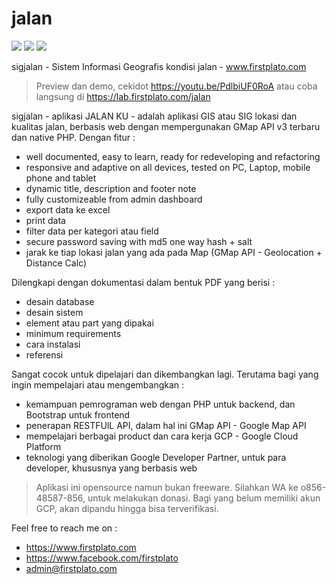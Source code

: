 # jalan

<img src="https://img.shields.io/github/license/ipang-dwi/xdesktop.svg" /> <img src="https://img.shields.io/badge/lab-firstplato.com-red.svg" /> <img src="https://img.shields.io/badge/need-donation-brightgreen.svg" />

sigjalan - Sistem Informasi Geografis kondisi jalan - www.firstplato.com

> Preview dan demo, cekidot https://youtu.be/PdlbiUF0RoA atau coba langsung di https://lab.firstplato.com/jalan

sigjalan - aplikasi JALAN KU - adalah aplikasi GIS atau SIG lokasi dan kualitas jalan, berbasis web dengan mempergunakan GMap API v3 terbaru dan native PHP. Dengan fitur :
- well documented, easy to learn, ready for redeveloping and refactoring
- responsive and adaptive on all devices, tested on PC, Laptop, mobile phone and tablet
- dynamic title, description and footer note
- fully customizeable from admin dashboard
- export data ke excel
- print data
- filter data per kategori atau field
- secure password saving with md5 one way hash + salt
- jarak ke tiap lokasi jalan yang ada pada Map (GMap API - Geolocation + Distance Calc)

Dilengkapi dengan dokumentasi dalam bentuk PDF yang berisi :
- desain database
- desain sistem
- element atau part yang dipakai
- minimum requirements
- cara instalasi
- referensi

Sangat cocok untuk dipelajari dan dikembangkan lagi. Terutama bagi yang ingin mempelajari atau mengembangkan :
- kemampuan pemrograman web dengan PHP untuk backend, dan Bootstrap untuk frontend
- penerapan RESTFUlL API, dalam hal ini GMap API - Google Map API
- mempelajari berbagai product dan cara kerja GCP - Google Cloud Platform
- teknologi yang diberikan Google Developer Partner, untuk para developer, khususnya yang berbasis web

> Aplikasi ini opensource namun bukan freeware. Silahkan WA ke o856-48587-856, untuk melakukan donasi. Bagi yang belum memiliki akun GCP, akan dipandu hingga bisa terverifikasi.

Feel free to reach me on :
- https://www.firstplato.com
- https://www.facebook.com/firstplato
- admin@firstplato.com
